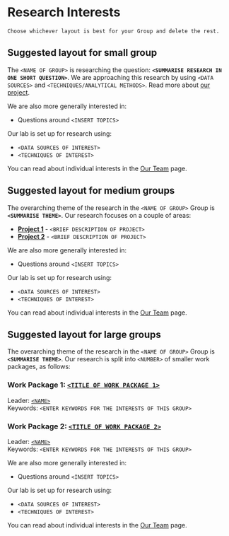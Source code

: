 # Research Interests

```{admonition} FIXME Instructions
Choose whichever layout is best for your Group and delete the rest.
```

## Suggested layout for small group

The `<NAME OF GROUP>` is researching the question: **`<SUMMARISE RESEARCH IN ONE SHORT QUESTION>`**.
We are approaching this research by using `<DATA SOURCES>` and `<TECHNIQUES/ANALYTICAL METHODS>`.
Read more about [our project](projects/project1.md).

We are also more generally interested in:

- Questions around `<INSERT TOPICS>`

Our lab is set up for research using:

- `<DATA SOURCES OF INTEREST>`
- `<TECHNIQUES OF INTEREST>`

You can read about individual interests in the [Our Team](our-team.md) page.

## Suggested layout for medium groups

The overarching theme of the research in the `<NAME OF GROUP>` Group is **`<SUMMARISE THEME>`**.
Our research focuses on a couple of areas:
- **[Project 1](projects/project1.md)** - `<BRIEF DESCRIPTION OF PROJECT>`
- **[Project 2](projects/project2.md)** - `<BRIEF DESCRIPTION OF PROJECT>`

We are also more generally interested in:

- Questions around `<INSERT TOPICS>`

Our lab is set up for research using:

- `<DATA SOURCES OF INTEREST>`
- `<TECHNIQUES OF INTEREST>`

You can read about individual interests in the [Our Team](our-team.md) page.

## Suggested layout for large groups

The overarching theme of the research in the `<NAME OF GROUP>` Group is **`<SUMMARISE THEME>`**.
Our research is split into `<NUMBER>` of smaller work packages, as follows:

### Work Package 1: [`<TITLE OF WORK PACKAGE 1>`](projects/project1.md)
Leader: [`<NAME>`](our-team.md)  
Keywords: `<ENTER KEYWORDS FOR THE INTERESTS OF THIS GROUP>`

### Work Package 2: [`<TITLE OF WORK PACKAGE 2>`](projects/project2.md)
Leader: [`<NAME>`](our-team.md)  
Keywords: `<ENTER KEYWORDS FOR THE INTERESTS OF THIS GROUP>`

We are also more generally interested in:

- Questions around `<INSERT TOPICS>`

Our lab is set up for research using:

- `<DATA SOURCES OF INTEREST>`
- `<TECHNIQUES OF INTEREST>`

You can read about individual interests in the [Our Team](our-team.md) page.
